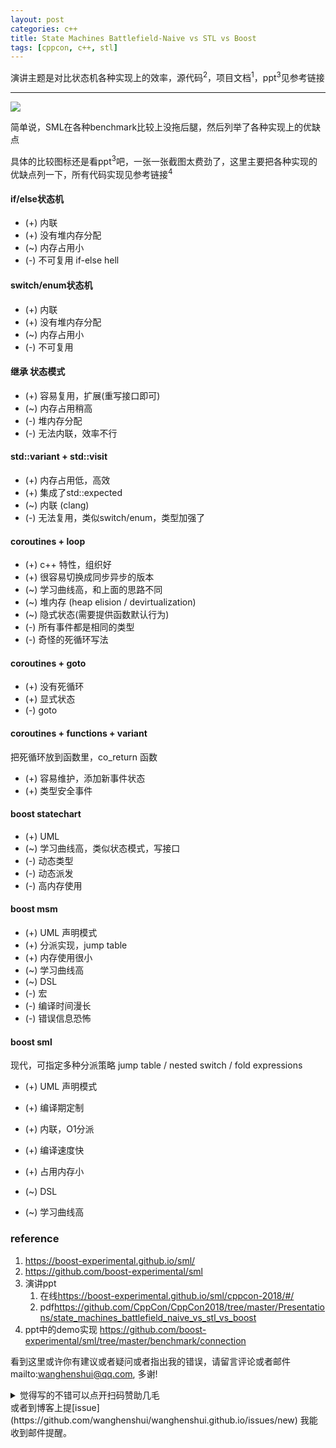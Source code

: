 ```yaml
---
layout: post
categories: c++
title: State Machines Battlefield-Naive vs STL vs Boost
tags: [cppcon, c++, stl]
---
```

  

演讲主题是对比状态机各种实现上的效率，源代码<sup>2</sup>，项目文档<sup>1</sup>，ppt<sup>3</sup>见参考链接

---

![](https://wanghenshui.github.io/assets/Snipaste_2019-05-10_09-36-16.png)

简单说，SML在各种benchmark比较上没拖后腿，然后列举了各种实现上的优缺点

具体的比较图标还是看ppt<sup>3</sup>吧，一张一张截图太费劲了，这里主要把各种实现的优缺点列一下，所有代码实现见参考链接<sup>4</sup>

#### if/else状态机

- (+) 内联
- (+) 没有堆内存分配
- (~) 内存占用小 
- (-) 不可复用 if-else hell

#### switch/enum状态机

- (+) 内联
- (+) 没有堆内存分配
- (~) 内存占用小 
- (-) 不可复用 

#### 继承 状态模式

- (+) 容易复用，扩展(重写接口即可)
- (~) 内存占用稍高
- (-) 堆内存分配
- (-) 无法内联，效率不行

#### std::variant + std::visit

- (+) 内存占用低，高效
- (+) 集成了std::expected
- (~) 内联 (clang)
- (-) 无法复用，类似switch/enum，类型加强了

#### coroutines + loop

- (+) c++  特性，组织好
- (+) 很容易切换成同步异步的版本
- (~) 学习曲线高，和上面的思路不同
- (~) 堆内存 (heap elision /  devirtualization)
- (~) 隐式状态(需要提供函数默认行为)
- (-) 所有事件都是相同的类型
- (-) 奇怪的死循环写法

#### coroutines + goto

- (+) 没有死循环
- (+) 显式状态
- (-) goto

#### coroutines + functions + variant 

把死循环放到函数里，co_return 函数

- (+) 容易维护，添加新事件状态
- (+) 类型安全事件



#### boost statechart

- (+) UML
- (~) 学习曲线高，类似状态模式，写接口
- (-) 动态类型
- (-) 动态派发
- (-) 高内存使用

#### boost msm

- (+) UML 声明模式
- (+) 分派实现，jump table
- (+) 内存使用很小
- (~) 学习曲线高
- (~) DSL
- (-) 宏
- (-) 编译时间漫长
- (-) 错误信息恐怖



#### boost sml

现代，可指定多种分派策略 jump table / nested switch / fold expressions

- (+) UML 声明模式

- (+) 编译期定制

- (+) 内联，O1分派

- (+) 编译速度快

- (+) 占用内存小

- (~) DSL

- (~) 学习曲线高

  

### reference

1.  <https://boost-experimental.github.io/sml/>
2.  <https://github.com/boost-experimental/sml>
3.  演讲ppt
    1.  在线<https://boost-experimental.github.io/sml/cppcon-2018/#/>
    2.  pdf<https://github.com/CppCon/CppCon2018/tree/master/Presentations/state_machines_battlefield_naive_vs_stl_vs_boost>
4.  ppt中的demo实现 <https://github.com/boost-experimental/sml/tree/master/benchmark/connection>

看到这里或许你有建议或者疑问或者指出我的错误，请留言评论或者邮件mailto:wanghenshui@qq.com, 多谢! 
<details>
<summary>觉得写的不错可以点开扫码赞助几毛</summary>
<img src="https://wanghenshui.github.io/assets/wepay.png" alt="微信转账">
</details>或者到博客上提[issue](https://github.com/wanghenshui/wanghenshui.github.io/issues/new) 我能收到邮件提醒。

